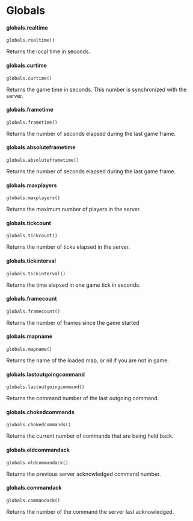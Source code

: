 # Globals

#### globals.realtime

`globals.realtime()`

Returns the local time in seconds.


#### globals.curtime

`globals.curtime()`

Returns the game time in seconds. This number is synchronized with the server.


#### globals.frametime

`globals.frametime()`

Returns the number of seconds elapsed during the last game frame.


#### globals.absoluteframetime

`globals.absoluteframetime()`

Returns the number of seconds elapsed during the last game frame.


#### globals.maxplayers

`globals.maxplayers()`

Returns the maximum number of players in the server.


#### globals.tickcount

`globals.tickcount()`

Returns the number of ticks elapsed in the server.


#### globals.tickinterval

`globals.tickinterval()`

Returns the time elapsed in one game tick in seconds.


#### globals.framecount

`globals.framecount()`

Returns the number of frames since the game started


#### globals.mapname

`globals.mapname()`

Returns the name of the loaded map, or nil if you are not in game.


#### globals.lastoutgoingcommand

`globals.lastoutgoingcommand()`

Returns the command number of the last outgoing command.


#### globals.chokedcommands

`globals.chokedcommands()`

Returns the current number of commands that are being held back.


#### globals.oldcommandack

`globals.oldcommandack()`

Returns the previous server acknowledged command number.


#### globals.commandack

`globals.commandack()`

Returns the number of the command the server last acknowledged.

